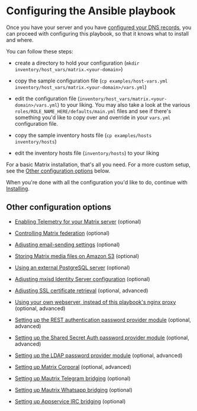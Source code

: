 # Configuring the Ansible playbook

Once you have your server and you have [configured your DNS records](configuring-dns.md), you can proceed with configuring this playbook, so that it knows what to install and where.

You can follow these steps:

- create a directory to hold your configuration (`mkdir inventory/host_vars/matrix.<your-domain>`)

- copy the sample configuration file (`cp examples/host-vars.yml inventory/host_vars/matrix.<your-domain>/vars.yml`)

- edit the configuration file (`inventory/host_vars/matrix.<your-domain>/vars.yml`) to your liking. You may also take a look at the various `roles/ROLE_NAME_HERE/defaults/main.yml` files and see if there's something you'd like to copy over and override in your `vars.yml` configuration file.

- copy the sample inventory hosts file (`cp examples/hosts inventory/hosts`)

- edit the inventory hosts file (`inventory/hosts`) to your liking


For a basic Matrix installation, that's all you need.
For a more custom setup, see the [Other configuration options](#other-configuration-options) below.

When you're done with all the configuration you'd like to do, continue with [Installing](installing.md).


## Other configuration options

- [Enabling Telemetry for your Matrix server](configuring-playbook-telemetry.md) (optional)

- [Controlling Matrix federation](configuring-playbook-federation.md) (optional)

- [Adjusting email-sending settings](configuring-playbook-email.md) (optional)

- [Storing Matrix media files on Amazon S3](configuring-playbook-s3.md) (optional)

- [Using an external PostgreSQL server](configuring-playbook-external-postgres.md) (optional)

- [Adjusting mxisd Identity Server configuration](configuring-playbook-mxisd.md) (optional)

- [Adjusting SSL certificate retrieval](configuring-playbook-ssl-certificates.md) (optional, advanced)

- [Using your own webserver, instead of this playbook's nginx proxy](configuring-playbook-own-webserver.md) (optional, advanced)

- [Setting up the REST authentication password provider module](configuring-playbook-rest-auth.md) (optional, advanced)

- [Setting up the Shared Secret Auth password provider module](configuring-playbook-shared-secret-auth.md) (optional, advanced)

- [Setting up the LDAP password provider module](configuring-playbook-ldap-auth.md) (optional, advanced)

- [Setting up Matrix Corporal](configuring-playbook-matrix-corporal.md) (optional, advanced)

- [Setting up Mautrix Telegram bridging](configuring-playbook-bridge-mautrix-telegram.md) (optional)

- [Setting up Mautrix Whatsapp bridging](configuring-playbook-bridge-mautrix-whatsapp.md) (optional)

- [Setting up Appservice IRC bridging](configuring-playbook-bridge-appservice-irc.md) (optional)

